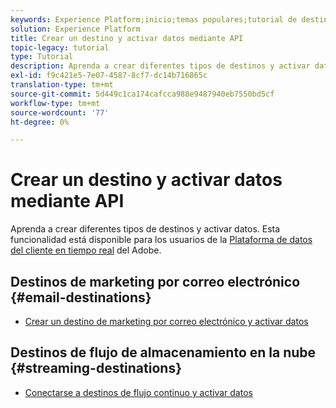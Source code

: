 ```yaml
---
keywords: Experience Platform;inicio;temas populares;tutorial de destinos
solution: Experience Platform
title: Crear un destino y activar datos mediante API
topic-legacy: tutorial
type: Tutorial
description: Aprenda a crear diferentes tipos de destinos y activar datos.
exl-id: f9c421e5-7e07-4587-8cf7-dc14b716865c
translation-type: tm+mt
source-git-commit: 5d449c1ca174cafcca988e9487940eb7550bd5cf
workflow-type: tm+mt
source-wordcount: '77'
ht-degree: 0%

---
```


# Crear un destino y activar datos mediante API

Aprenda a crear diferentes tipos de destinos y activar datos. Esta funcionalidad está disponible para los usuarios de la [Plataforma de datos del cliente en tiempo real](../rtcdp/overview.md) del Adobe.

## Destinos de marketing por correo electrónico {#email-destinations}

* [Crear un destino de marketing por correo electrónico y activar datos](../destinations/api/email-marketing.md)

## Destinos de flujo de almacenamiento en la nube {#streaming-destinations}

* [Conectarse a destinos de flujo continuo y activar datos](../destinations/api/streaming-destinations.md)
